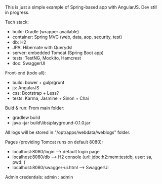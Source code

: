 This is just a simple example of Spring-based app with AngularJS. Dev still in progress.

Tech stack:
- build: Gradle (wrapper available)
- container: Spring MVC (web, data, aop, security, test)
- db: H2
- JPA: Hibernate with Querydsl
- server: embedded Tomcat (Spring Boot app)
- tests: TestNG, Mockito, Hamcrest
- doc: SwaggerUI

Front-end (todo all):
- build: bower + gulp/grunt
- js: AngularJS
- css: Bootstrap + Less?
- tests: Karma, Jasmine + Sinon + Chai

Buld & run:
From main folder:
- gradlew build
- java -jar build\libs\playground-0.1.0.jar

All logs will be stored in "/opt/apps/webdata/weblogs" folder.

Pages (providing Tomcat runs on default 8080):
- localhost:8080/login --> default login page
- localhost:8080/db --> H2 console (url: jdbc:h2:mem:testdb, user: sa, pwd: <blank>)
- localhost:8080/swagger-ui.html --> SwaggerUI

Admin credentials: admin : admin
